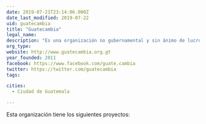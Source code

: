 ```yaml
---
date: 2019-07-21T23:14:06.000Z
date_last_modified: 2019-07-22
uid: guatecambia
title: "Guatecambia"
legal_name: 
description: "Es una organización no gubernamental y sin ánimo de lucro que busca la democracia participativa en Guatemala por medio de la transparencia y la participación ciudadana a través de la tecnología."
org_type: 
website: http://www.guatecambia.org.gt
year_founded: 2011
facebook: https://www.facebook.com/guate.cambia
twitter: https://twitter.com/guatecambia
tags:

cities: 
  - Ciudad de Guatemala

---
```


Esta organización tiene los siguientes proyectos:


